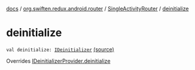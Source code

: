[docs](../../index.md) / [org.swiften.redux.android.router](../index.md) / [SingleActivityRouter](index.md) / [deinitialize](./deinitialize.md)

# deinitialize

`val deinitialize: `[`IDeinitializer`](../../org.swiften.redux.core/-i-deinitializer.md) [(source)](https://github.com/protoman92/KotlinRedux/tree/master/android/android-router/src/main/java/org/swiften/redux/android/router/SingleActivityRouter.kt#L54)

Overrides [IDeinitializerProvider.deinitialize](../../org.swiften.redux.core/-i-deinitializer-provider/deinitialize.md)

